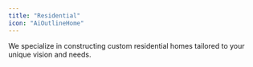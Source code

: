 ```yaml
---
title: "Residential"
icon: "AiOutlineHome"
---
```



We specialize in constructing custom residential homes tailored to your unique vision and needs.